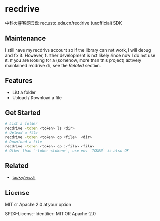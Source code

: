 # recdrive

中科大睿客网云盘 rec.ustc.edu.cn/recdrive (unofficial) SDK

## Maintenance

I still have my recdrive account so if the library can not work, I will debug and fix it.
However, further development is not likely since now I do not use it.
If you are looking for a (somehow, more than this project) actively maintained recdrive cli, see the _Related_ section.

## Features

- List a folder
- Upload / Download a file

## Get Started

```bash
# List a folder
recdrive -token <token> ls <dir>
# Upload a file
recdrive -token <token> cp <file> :<dir>
# Download a file
recdrive -token <token> cp :<file> <file>
# Other than `-token <token>`, use env `TOKEN` is also OK
```

## Related

- [taoky/reccli](https://github.com/taoky/reccli)

## License

MIT or Apache 2.0 at your option

SPDX-License-Identifier: MIT OR Apache-2.0
